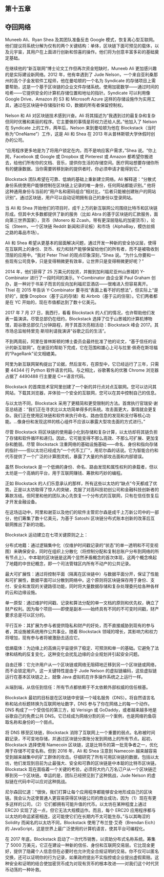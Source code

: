 ## 第十五章

## 夺回网络

Muneeb Ali、Ryan Shea 及其团队准备反击 Google 模式，恢复离心型互联网。他们提议将系统分解为仅有的两个关键结构：单体，区块链下面可预见的载体，以及元宇宙，其用户在上面进行创新和惊喜的操作。他们将为创意丰富多彩的基础奠定基础。

在继续他的“新互联网”博士论文工作但再次资金短缺时，Muneeb Ali 更加感兴趣的是实际建设新网络。2012 年，他有幸遇到了 Jude Nelson，一个来自亚利桑那州的高个子金发软件工程师，他在曼哈顿的一个名为 Syndicate 的存储项目上需要帮助，这是一个基于区块链的企业文件存储系统。使用加密数学——通过时间的哈希——它提供安全的计算机存储位置和地址的指针。Syndicate 可以利用像 Google Drive、Amazon 的 S3 和 Microsoft Azure 这样的存储设施作为实用工具，通过在区块链中存储指针和 ID，数据的所有者保留控制权。

Nelson 和 Ali 对区块链技术感到兴奋。Ali 将其描述为“我遇到过的最复杂和复杂但同时优雅和美丽的程序。它主要做的事情是将权力还给人民。”他加入了 Nelson 在 Syndicate 上的工作，两年后，Nelson 来到曼哈顿为他在 Blockstack（当时称为“OneName”）工作，这是 Ali 和 Shea 在 2013 年从普林斯顿大学休假时创办的公司。

“应用程序更多地是为了将用户锁定在内，而不是响应客户需求，”Shea 说。“你上网，Facebook 或 Google 或 Dropbox 或 Pinterest 或 Amazon 都希望你搬进去，给他们所有你的文档、音乐，提供你生活的存储空间。医疗网站想要存储你所有的健康数据。当你需要转移到新的提供者时，你必须申请才能得到它。”

Blockstack 团队希望在可靠、低熵的基础上重新建立网络。Ali 解释道：“分散式身份系统使用户能够控制在区块链上记录的唯一身份，任何网站都能识别。” 他将这种通用身份与当前的“用户名和密码组合”相对比，“后者只能被创建账户的网站识别”。通过区块链，用户可以自动证明拥有自己的身份以登录网站。

当 Ali 和 Shea 开始他们的项目时，成千上万的新互联网公司围绕比特币和区块链形成。但其中大多数都提供了新的服务（比如 Abra 的基于区块链的汇款服务，面向第三世界国家），货币（Monero 和 Zcash，带有更深层隐私的加密货币），论坛（Steem，一个区块链 Reddit 新闻和评论板）和市场（AlphaBay，模仿丝绸之路的毒品市场）。

Ali 和 Shea 希望从更基本的层面解决问题，通过开发一种新的安全协议层，使得在互联网上的身份、货币、权力和财产能够保留给他们的所有者，而不是被吸收到顶层的应用中。“我对 Peter Thiel 的观点印象深刻，”Shea 说。“为什么你要和一些现有公司竞争，只是变得稍微更有效率，让世界只是变得稍微更好呢？”

2014 年，他们获得了 25 万美元的投资，并搬到加利福尼亚州山景城的 Y-Combinator 进行了一段时间的演示。Y-Combinator 由企业家 Paul Graham 创办，是一种对于书呆子而言的反向加利福尼亚酒店——很难进入但容易离开。Thiel 在 2015 年告诉 Y-Combinator 要寻找“表面上看不好的想法”，但实际上“是好的”，就像 Dropbox（基于云的存储）和 Airbnb（基于云的住宿）。它们两者都是在 YC 开始的，现在市值都达到了数十亿美元。

2017 年 7 月 27 日，我西行，看看 Blockstack 的人们的情况，也许帮助他们发表一篇演讲。尽管总部仍在纽约，Blockstack 选择了位于山景城的计算机博物馆，距谷歌总部仅几分钟路程，用于其首次亮相活动：Blockstack 峰会 2017。其市场总监帕特里克·斯坦利请我演讲“谷歌之后的生活”。

不到两周前，阿里在普林斯顿的博士委员会最终批准了他的论文，“基于信任的设计的新互联网”。在谢亚的帮助下完成，它在范围和雄心上可与拉里·佩奇在斯坦福的“PageRank”论文相媲美。

阿里为新互联网架构提出了论据，然后宣布，在原型中，它已经运行了三年，只需要 44344 行 Python 软件语言代码。与之相比，谷歌著名的优雅 Chrome 浏览器占据了 4490488 行主要是 C++语言代码。

Blockstack 的首席技术官阿里创建了一个新的并行点对点互联网。您可以访问其网站，下载其浏览器，并体验一个安全的互联网，您可以在其中控制自己的信息。

与以太坊不同，Blockstack 采用了更精简和更受限制的方法。首席执行官瑞安·谢亚总结道：“我们正在寻求比以太坊简单得多的系统。攻击面更大，事情就会更复杂。我们正在使用区块链和软件来执行命名、路由信息的发现和支付等核心功能。...像身份和发现这样的核心组件不应该以暴露大型攻击面的方式进行。”

尽管 Blockstack 将区块链的使用最小化到存储和复杂计算，以太坊却将其链负担了存储和软件循环和递归。因此，它可能变得不那么高效、不那么可扩展、更加复杂和脆弱。尽管 Blockstack 注重网络的基础设施基础——命名、身份和指向存储的指针——但以太坊已经成为“一个代币工厂”，用尼尔森的话说。它为智能合约和代币提供了一个广泛的计算图灵机，暴露了大量的外部攻击面和内部错误。

虽然 Blockstack 是一个低熵的身份、命名、路由发现和属性权利的承载者，但以太坊是一个高熵的平台，用于互联网赚钱、筹款和巧妙的编程。

正如 Blockstack 的人们乐意承认的那样，所有这些以太坊的“缺点”今天都成了优势。正是以太坊取得了惊人的突破，克服了对高科技初创公司和金融科技创新者的筹款冻结。但阿里和他的团队决心先恢复一个分布式的互联网，只有在信任恢复后才开发金融设备。

在这场运动中，阿里和谢亚以及他们的软件主管尼尔森是成千上万新公司中的一部分，他们筹集了数十亿美元，为基于 Satoshi 区块链分布式账本创新的改革后互联网推出了新的功能。

Blockstack 运动建立在七项关键原则之上：

分布式地籍：通过逻辑集中化（仅维护时间戳记录的“状态”的单一透明和不可变视图）来确保安全，同时在组织上分散化（将控制分配和复制总账户分布到网络的所有节点上）。中本聪的区块链是这两个显然矛盾概念的首次体现，这两个概念唤起了地籍的中世纪概念，即一个司法管辖区内所有不动产的公共记录。

最大可扩展性：通过将控制平面（隔离在区块链中）与数据平面分开，保证了性能和可扩展性，数据平面可以分散到网络中。这个原则将区块链保存用于身份、支付、安全和发现的关键路径功能，同时将大量数据存储和复杂处理委托给各种各样的云和边缘设施。

单一原型：通过维护时间戳、记录和算法分配的单一文档的原则和优先权，确立了财产权利。因为每个项目——即使是副本——始终具有不同的不可变时间戳，财产要求总是可以区分的。

平行互补：其扩展为参与者提供隐私和财产的好处，而不直接威胁到现有的参与者，其设施被系统用作公共事业。随着 Blockstack 领域的增长，其影响力和权力将增加，现有参与者将被激励去适应它。

低熵载体：为边缘上的高熵元宇宙提供了稳定、可预测和单一的基础。它避免了法律和结构的反复变化，这种变化会扰乱边缘的企业规划并引起安全问题。

自由迁移：它允许用户从一个区块链或网络无阻碍地迁移到另一个区块链或网络，而不会锁定用户。这一关键特性是由于 Jude Nelson 的虚拟链编码，这些虚拟链运行在基本区块链之上，就像 Java 虚拟机在许多操作系统之上运行一样。

从端到端，从信任到信任：所有节点都依赖于不太依赖外部权威的信任根基。

Blockstack 最初的目标是在区块链中安装一个域名服务（DNS）。将自然语言名称和站点标题转换为互联网地址数字，DNS 参与了你在网络上的每一个动作。DNS 构成了一个受信任的第三方，如 Verisign 或 GoDaddy，或者越来越多地是谷歌自己的免费公共 DNS。它已经成为网络分割的另一个案例，也是网络钓鱼窃取名称和身份的一个弱点。

将 DNS 移至区块链，Blockstack 消除了互联网上一个重要的弱点。名称被时间戳记录，不可变地存储，并通过区块链分类账分发到网络上的所有节点。起初，Blockstack 选择使用 Namecoin 区块链，这是比特币的第一批竞争者之一，优化用于存储不可变名称。但到 2016 年，Ali 和 Shea 注意到 Namecoin 越来越容易受到越来越集中的矿工群体的攻击。仔细研究了所有可用区块链的数据，包括以太坊，他们发现到目前为止最强大、安全和可靠的区块链是中本聪的比特币区块链。Blockstack 现在面临着一个关键的考验，必须将大约八万名订户从一个区块链迁移到另一个区块链。幸运的是，团队已经预见到了这种挑战，Jude Nelson 的虚拟链在代码中可以应对这种挑战。

尼尔森回忆道：“很快，我们打算让每个应用程序都能够安全地形成自己的区块链。我会认为这使普通人更容易获得区块链公司的商业成功，因为（1）现在有更多这样的公司，（2）它们都拥有可能升值的代币。以太坊在某种程度上通过 ERC20 实现了这一点，但它无法大规模运作。而且，每个 ERC20 应用程序都与以太坊的命运紧密相连，这可能使它们在长期内不太可能生存。”与以其晦涩的 Solidity 而闻名的以太坊不同，Blockstack 使用了布兰登·艾奇（Brendan Eich）的 JavaScript，这是世界上最广泛使用的计算机语言，使其平台可编程化。

在 2017 年底，Blockstack 启动了一次代币销售，以资助分布式名称系统。筹集了 5000 万美元，它正在建设一种新的信任、身份和互联网交易层。它比现金更好，提供了隐藏个人信息但在必要时也允许完全合规证明的交易。你不仅可以匿名交换，还可以证明你的行为记录，如果政府提出不实指控或企业提出虚假索赔。这种安全和证明的结合使加密货币成为对现有货币的根本改进——对我们这个时代货币动荡的一种补救。
